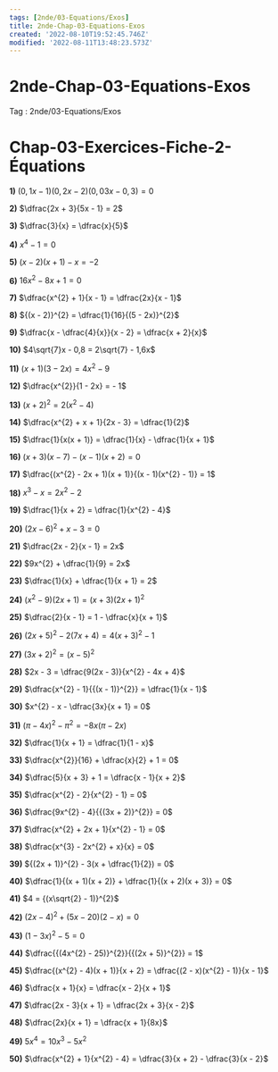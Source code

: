 ```yaml
---
tags: [2nde/03-Equations/Exos]
title: 2nde-Chap-03-Equations-Exos
created: '2022-08-10T19:52:45.746Z'
modified: '2022-08-11T13:48:23.573Z'
---
```


# 2nde-Chap-03-Equations-Exos

Tag : 2nde/03-Equations/Exos

# Chap-03-Exercices-Fiche-2-Équations

**1)**  $(0,1x - 1)(0,2x - 2)(0,03x - 0,3) = 0$


**2)**  $\dfrac{2x + 3}{5x - 1} = 2$

**3)**  $\dfrac{3}{x} = \dfrac{x}{5}$

**4)**  $x^{4} - 1 = 0$

**5)** $(x - 2)(x + 1) - x = - 2$

**6)**  $16x^{2} - 8x + 1 = 0$

**7)** $\dfrac{x^{2} + 1}{x - 1} = \dfrac{2x}{x - 1}$

**8)**  ${(x - 2)}^{2} = \dfrac{1}{16}{(5 - 2x)}^{2}$

**9)**  $\dfrac{x - \dfrac{4}{x}}{x - 2} = \dfrac{x + 2}{x}$

**10)**  $4\sqrt{7}x - 0,8 = 2\sqrt{7} - 1,6x$

**11)** $(x + 1)(3 - 2x) = 4x^{2} - 9$

**12)** $\dfrac{x^{2}}{1 - 2x} = - 1$

**13)** ${(x + 2)}^{2} = 2(x^{2} - 4)$

**14)** $\dfrac{x^{2} + x + 1}{2x - 3} = \dfrac{1}{2}$

**15)** $\dfrac{1}{x(x + 1)} = \dfrac{1}{x} - \dfrac{1}{x + 1}$

**16)** $(x + 3)(x - 7) - (x - 1)(x + 2) = 0$

**17)** $\dfrac{(x^{2} - 2x + 1)(x + 1)}{(x - 1)(x^{2} - 1)} = 1$

**18)** $x^{3} - x = 2x^{2} - 2$

**19)** $\dfrac{1}{x + 2} = \dfrac{1}{x^{2} - 4}$

**20)** ${(2x - 6)}^{2} + x - 3 = 0$

**21)** $\dfrac{2x - 2}{x - 1} = 2x$

**22)** $9x^{2} + \dfrac{1}{9} = 2x$

**23)** $\dfrac{1}{x} + \dfrac{1}{x + 1} = 2$

**24)** $(x^{2} - 9)(2x + 1) = (x + 3){(2x + 1)}^{2}$

**25)** $\dfrac{2}{x - 1} = 1 - \dfrac{x}{x + 1}$

**26)** ${(2x + 5)}^{2} - 2(7x + 4) = 4{(x + 3)}^{2} - 1$

**27)** ${(3x + 2)}^{2} = {(x - 5)}^{2}$

**28)** $2x - 3 = \dfrac{9(2x - 3)}{x^{2} - 4x + 4}$

**29)** $\dfrac{x^{2} - 1}{{(x - 1)}^{2}} = \dfrac{1}{x - 1}$

**30)** $x^{2} - x - \dfrac{3x}{x + 1} = 0$

**31)** ${(\pi - 4x)}^{2} - \pi^{2} = - 8x(\pi - 2x)$

**32)** $\dfrac{1}{x + 1} = \dfrac{1}{1 - x}$

**33)** $\dfrac{x^{2}}{16} + \dfrac{x}{2} + 1 = 0$

**34)** $\dfrac{5}{x + 3} + 1 = \dfrac{x - 1}{x + 2}$

**35)** $\dfrac{x^{2} - 2}{x^{2} - 1} = 0$

**36)** $\dfrac{9x^{2} - 4}{{(3x + 2)}^{2}} = 0$

**37)** $\dfrac{x^{2} + 2x + 1}{x^{2} - 1} = 0$

**38)** $\dfrac{x^{3} - 2x^{2} + x}{x} = 0$

**39)** ${(2x + 1)}^{2} - 3(x + \dfrac{1}{2}) = 0$

**40)** $\dfrac{1}{(x + 1)(x + 2)} + \dfrac{1}{(x + 2)(x + 3)} = 0$

**41)** $4 = {(x\sqrt{2} - 1)}^{2}$

**42)** ${(2x - 4)}^{2} + (5x - 20)(2 - x) = 0$

**43)** ${(1 - 3x)}^{2} - 5 = 0$

**44)** $\dfrac{{(4x^{2} - 25)}^{2}}{{(2x + 5)}^{2}} = 1$

**45)** $\dfrac{(x^{2} - 4)(x + 1)}{x + 2} = \dfrac{(2 - x)(x^{2} - 1)}{x - 1}$

**46)** $\dfrac{x + 1}{x} = \dfrac{x - 2}{x + 1}$

**47)** $\dfrac{2x - 3}{x + 1} = \dfrac{2x + 3}{x - 2}$

**48)** $\dfrac{2x}{x + 1} = \dfrac{x + 1}{8x}$

**49)** $5x^{4} = 10x^{3} - 5x^{2}$

**50)** $\dfrac{x^{2} + 1}{x^{2} - 4} = \dfrac{3}{x + 2} - \dfrac{3}{x - 2}$
